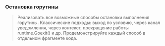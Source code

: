 ### Остановка горутины
> Реализовать все возможные способы остановки выполнения горутины.
> Классические подходы: выход по условию, через канал уведомления, через контекст, прекращение работы runtime.Goexit() и др.
> Продемонстрируйте каждый способ в отдельном фрагменте кода.